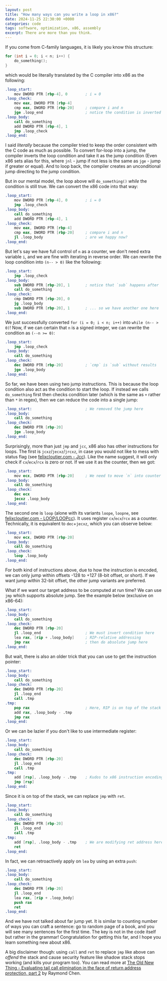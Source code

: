 ```yaml
---
layout: post
title: "How many ways can you write a loop in x86?"
date: 2024-11-25 22:30:00 +0000
categories: code
tags: software, optimization, x86, assembly
excerpt: There are more than you think.
---
```


If you come from C-family languages, it is likely you know this structure:

```c
for (int i = 0; i < n; i++) {
    do_something();
}
```

which would be literally translated by the C compiler into x86 as the following:

```s
.loop_start:
    mov DWORD PTR [rbp-4], 0        ; i = 0
.loop_check:
    mov eax, DWORD PTR [rbp-4]
    cmp eax, DWORD PTR [rbp-20]     ; compare i and n
    jge .loop_end                   ; notice the condition is inverted here
.loop_body:
    call do_something
    add DWORD PTR [rbp-4], 1
    jmp .loop_check
.loop_end:
```

I said _literally_ because the compiler tried to keep the order consistent with the C code as much as possible. To convert for-loop into a jump, the compiler inverts the loop condition and take it as the jump condition (Even x86 sets alias for this, where `jnl` - jump if not less is the same as `jge` - jump if greater or equal). And to loop back, the compiler creates an unconditional jump directing to the jump condition.

But in our mental model, the loop above will `do_something()` _while_ the condition is still true. We can convert the x86 code into that way:

```s
.loop_start:
    mov DWORD PTR [rbp-4], 0        ; i = 0
    jmp .loop_check
.loop_body:
    call do_something
    add DWORD PTR [rbp-4], 1
.loop_check:
    mov eax, DWORD PTR [rbp-4]
    cmp eax, DWORD PTR [rbp-20]     ; compare i and n
    jl .loop_body                   ; are we happy now?
.loop_end:
```

But let's say we have full control of `n` as a counter, we don't need extra variable `i`, and we are fine with iterating in reverse order. We can rewrite the loop condition into `(n-- > 0)` like the following:

```s
.loop_start:
    jmp .loop_check
.loop_body:
    sub DWORD PTR [rbp-20], 1       ; notice that `sub` happens after
    call do_something
.loop_check:
    cmp DWORD PTR [rbp-20], 0
    jg .loop_body
    sub DWORD PTR [rbp-20], 1       ; ... so we have another one here
.loop_end:
```

We just successfully converted `for (i = 0; i < n; i++)` into `while (n-- > 0)`!
Now, if we can certain that `n` is a signed integer, we can rewrite the condition as `(--n >= 0)`:

```s
.loop_start:
    jmp .loop_check
.loop_body:
    call do_something
.loop_check:
    dec DWORD PTR [rbp-20]          ; `cmp` is `sub` without results
    jge .loop_body
.loop_end:
```

So far, we have been using two jump instructions. This is because the loop condition also act as the condition to start the loop. If instead we calls `do_something` first then checks condition later (which is the same as `+` rather than `*` in regex), then we can reduce the code into a single jump:

```s
.loop_start:                        ; We removed the jump here
.loop_body:
    call do_something
.loop_check:
    dec DWORD PTR [rbp-20]
    jge .loop_body
.loop_end:
```

Surprisingly, more than just `jmp` and `jcc`, x86 also has other instructions for loops. The first is `jcxz`/`jecxz`/`jrcxz`, in case you would not like to mess with status flag (see [felixcloutier.com - Jcc](https://www.felixcloutier.com/x86/jcc)). Like the name suggest, it will only check if `cx`/`ecx`/`rcx` is zero or not. If we use it as the counter, then we got:

```s
.loop_start:
    mov ecx, DWORD PTR [rbp-20]     ; We need to move `n` into counter
.loop_body:
    call do_something
.loop_check:
    dec ecx
    jecxz .loop_body
.loop_end:
```

The second one is `loop` (alone with its variants `loope`, `loopne`, see [felixcloutier.com - LOOP/LOOPcc](https://www.felixcloutier.com/x86/loop:loopcc)). It uses register `cx`/`ecx`/`rcx` as a counter. Technically, it is equivalent to `dec`+`jecxz`, which you can observe below:

```s
.loop_start:
    mov ecx, DWORD PTR [rbp-20]
.loop_body:
    call do_something
.loop_check:
    loop .loop_body
.loop_end:
```

For both kind of instructions above, due to how the instruction is encoded, we can only jump within offsets -128 to +127 (8-bit offset, or short). If we want jump within 32-bit offset, the other jump variants are preferred.

What if we want our target address to be computed at run time? We can use `jmp` which supports absolute jump. See the example below (exclusive on x86-64):

```s
.loop_start:
.loop_body:
    call do_something
.loop_check:
    dec DWORD PTR [rbp-20]
    jl .loop_end                    ; We must invert condition here
    lea rax, [rip + .loop_body]     ; RIP-relative addressing
    jmp rax                         ; then do absolute jump here
.loop_end:
```

But wait, there is also an older trick that you can use to get the instruction pointer:

```s
.loop_start:
.loop_body:
    call do_something
.loop_check:
    dec DWORD PTR [rbp-20]
    jl .loop_end
    call .tmp
.tmp:
    pop rax                         ; Here, RIP is on top of the stack
    add rax, .loop_body - .tmp
    jmp rax
.loop_end:
```

Or we can be lazier if you don't like to use intermediate register:

```s
.loop_start:
.loop_body:
    call do_something
.loop_check:
    dec DWORD PTR [rbp-20]
    jl .loop_end
    call .tmp
.tmp:
    add [rsp], .loop_body - .tmp    ; Kudos to x86 instruction encoding
    jmp [rsp]
.loop_end:
```

Since it is on top of the stack, we can replace `jmp` with `ret`.

```s
.loop_start:
.loop_body:
    call do_something
.loop_check:
    dec DWORD PTR [rbp-20]
    jl .loop_end
    call .tmp
.tmp:
    add [rsp], .loop_body - .tmp    ; We are modifying ret address here
    ret
.loop_end:
```

In fact, we can retroactively apply on `lea` by using an extra `push`:

```s
.loop_start:
.loop_body:
    call do_something
.loop_check:
    dec DWORD PTR [rbp-20]
    jl .loop_end
    lea rax, [rip + .loop_body]
    push rax
    ret
.loop_end:
```

And we have not talked about far jump yet. It is similar to counting number of ways you can craft a sentence: go to random page of a book, and you will see many sentences for the first time. The key is not in the code itself but rather in the grammar! Congratulation for getting this far, and I hope you learn something new about x86.

A big disclaimer though: using `call` and `ret` to replace `jmp` like above can _offend_ the stack and cause security feature like shadow stack stops working (and kills your program too). You can read more at [The Old New Thing - Evaluating tail call elimination in the face of return address protection, part 2](https://devblogs.microsoft.com/oldnewthing/20241018-00/?p=110385) by Raymond Chen.
